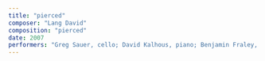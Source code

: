 ```yaml
---
title: "pierced"
composer: "Lang David"
composition: "pierced"
date: 2007
performers: "Greg Sauer, cello; David Kalhous, piano; Benjamin Fraley, percussion; Alexander Jiménez, conductor"
---
```

